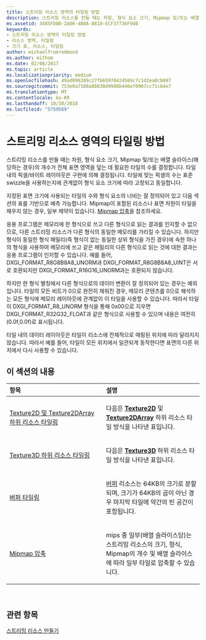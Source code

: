 ```yaml
---
title: 스트리밍 리소스 영역의 타일링 방법
description: 스트리밍 리소스를 만들 때는 차원, 형식 요소 크기, Mipmap 및/또는 배열 슬라이스(해당하는 경우)의 개수가 전체 표면 영역을 덮는 데 필요한 타일의 수를 결정합니다.
ms.assetid: 3485FD8D-2A06-4B0A-8810-ECF37736F94B
keywords:
- 스트리밍 리소스 영역의 타일링 방법
- 리소스 영역, 타일링
- 크기 표, 리소스, 타일링
author: michaelfromredmond
ms.author: mithom
ms.date: 02/08/2017
ms.topic: article
ms.localizationpriority: medium
ms.openlocfilehash: 49ad096389c27fb65970424569c7c1d2ea0cb097
ms.sourcegitcommit: 753e0a7160a88830d9908b446ef0907cc71c64e7
ms.translationtype: MT
ms.contentlocale: ko-KR
ms.lasthandoff: 10/30/2018
ms.locfileid: "5759569"
---
```

# <a name="how-a-streaming-resources-area-is-tiled"></a>스트리밍 리소스 영역의 타일링 방법


스트리밍 리소스를 만들 때는 차원, 형식 요소 크기, Mipmap 및/또는 배열 슬라이스(해당하는 경우)의 개수가 전체 표면 영역을 덮는 데 필요한 타일의 수를 결정합니다. 타일 내의 픽셀/바이트 레이아웃은 구현에 의해 결정됩니다. 타일에 맞는 픽셀의 수는 표준 swizzle을 사용하는지에 관계없이 형식 요소 크기에 따라 고정되고 동일합니다.

지정된 표면 크기에 사용되는 타일의 수와 형식 요소의 너비는 잘 정의되어 있고 다음 섹션의 표를 기반으로 예측 가능합니다. Mipmap이 포함된 리소스나 표면 차원이 타일을 채우지 않는 경우, 일부 제약이 있습니다. [Mipmap 압축](mipmap-packing.md)을 참조하세요.

응용 프로그램은 메모리에 한 형식으로 쓰고 다른 형식으로 읽는 결과를 인지할 수 없으므로, 다른 스트리밍 리소스가 다른 형식의 동일한 메모리를 가리킬 수 있습니다. 하지만 형식이 동일한 형식 패밀리(즉 형식이 없는 동일한 상위 형식을 가진 경우)에 속한 하나의 형식을 사용하여 메모리에 쓰고 같은 패밀리의 다른 형식으로 읽는 것에 대한 결과는 응용 프로그램이 인지할 수 있습니다. 예를 들어, DXGI\_FORMAT\_R8G8B8A8\_UNORM과 DXGI\_FORMAT\_R8G8B8A8\_UINT은 서로 호환되지만 DXGI\_FORMAT\_R16G16\_UNORM과는 호환되지 않습니다.

하지만 한 형식 별칭에서 다른 형식으로의 데이터 변환이 잘 정의되어 있는 경우는 예외입니다. 타일의 모든 비트가 0으로 완전히 채워진 경우, 메모리 콘텐츠를 0으로 해석하는 모든 형식에 메모리 레이아웃에 관계없이 이 타일을 사용할 수 있습니다. 따라서 타일이 DXGI\_FORMAT\_R8\_UNORM 형식을 통해 0x00으로 지우면 DXGI\_FORMAT\_R32G32\_FLOAT과 같은 형식으로 사용할 수 있으며 내용은 여전히 (0.0f,0.0f)로 표시됩니다.

타일 내의 데이터 레이아웃은 타일이 리소스에 전체적으로 매핑된 위치에 따라 달라지지 않습니다. 따라서 예를 들어, 타일이 모든 위치에서 일관되게 동작한다면 표면의 다른 위치에서 다시 사용할 수 있습니다.

## <a name="span-idin-this-sectionspanin-this-section"></a><span id="in-this-section"></span>이 섹션의 내용


<table>
<colgroup>
<col width="50%" />
<col width="50%" />
</colgroup>
<thead>
<tr class="header">
<th align="left">항목</th>
<th align="left">설명</th>
</tr>
</thead>
<tbody>
<tr class="odd">
<td align="left"><p><a href="texture2d-and-texture2darray-subresource-tiling.md">Texture2D 및 Texture2DArray 하위 리소스 타일링</a></p></td>
<td align="left"><p>다음은 <a href="https://msdn.microsoft.com/library/windows/desktop/ff471525"><strong>Texture2D</strong></a> 및 <a href="https://msdn.microsoft.com/library/windows/desktop/ff471526"><strong>Texture2DArray</strong></a> 하위 리소스 타일 방식을 나타낸 표입니다.</p></td>
</tr>
<tr class="even">
<td align="left"><p><a href="texture3d-subresource-tiling.md">Texture3D 하위 리소스 타일링</a></p></td>
<td align="left"><p>다음은 <a href="https://msdn.microsoft.com/library/windows/desktop/ff471562"><strong>Texture3D</strong></a> 하위 리소스 타일 방식을 나타낸 표입니다.</p></td>
</tr>
<tr class="odd">
<td align="left"><p><a href="buffer-tiling.md">버퍼 타일링</a></p></td>
<td align="left"><p><a href="introduction-to-buffers.md">버퍼</a> 리소스는 64KB의 크기로 분할되며, 크기가 64KB의 곱이 아닌 경우 마지막 타일에 약간의 빈 공간이 포함됩니다.</p></td>
</tr>
<tr class="even">
<td align="left"><p><a href="mipmap-packing.md">Mipmap 압축</a></p></td>
<td align="left"><p>mips 중 일부(배열 슬라이스당)는 스트리밍 리소스의 크기, 형식, Mipmap의 개수 및 배열 슬라이스에 따라 일부 타일로 압축할 수 있습니다.</p></td>
</tr>
</tbody>
</table>

 

## <a name="span-idrelated-topicsspanrelated-topics"></a><span id="related-topics"></span>관련 항목


[스트리밍 리소스 만들기](creating-streaming-resources.md)

 

 




